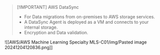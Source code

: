 
> [!IMPORTANT] AWS DataSync
> - For Data migrations from on-premises to AWS storage services.
> - A DataSync Agent is deployed as a VM and connects to your internal storage.
> - Encryption and Data validation.

![[AWS/AWS Machine Learning Specialty MLS-C01/img/Pasted image 20241204120836.png]]
